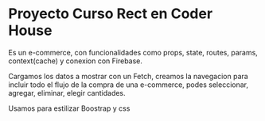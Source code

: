 # Proyecto Curso Rect en Coder House

Es un e-commerce, con funcionalidades como props, state, routes, params, context(cache) y conexion con Firebase.

Cargamos los datos a mostrar con un Fetch, creamos la navegacion para incluir todo el flujo de la compra de una e-commerce, podes seleccionar, agregar, eliminar, elegir cantidades.

Usamos para estilizar Boostrap y css